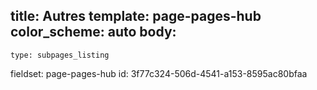 title: Autres
template: page-pages-hub
color_scheme: auto
body:
  -
    type: subpages_listing
fieldset: page-pages-hub
id: 3f77c324-506d-4541-a153-8595ac80bfaa
